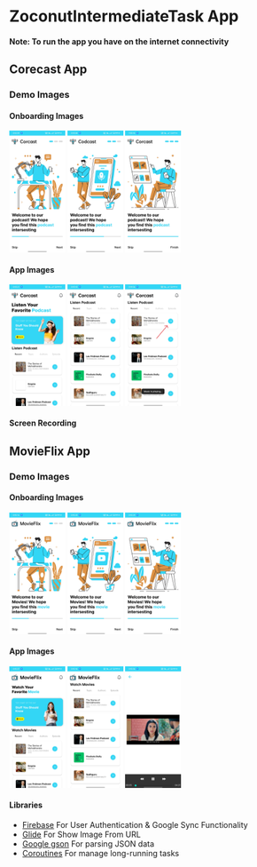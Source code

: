 # ZoconutIntermediateTask App

#### Note: To run the app you have on the internet connectivity

## Corecast App

### Demo Images

#### Onboarding Images

<img src="image (1).jpg" width="20%">

<img src="image (2).jpg" width="20%">

<img src="image (3).jpg" width="20%">

#### App Images

<img src="image (4).jpg" width="20%">

<img src="image (5).jpg" width="20%">

<img src="image (6).jpg" width="20%">

#### Screen Recording

## MovieFlix App

### Demo Images

#### Onboarding Images

<img src="image (7).jpg" width="20%">

<img src="image (8).jpg" width="20%">

<img src="image (9).jpg" width="20%">

#### App Images

<img src="image (10).jpg" width="20%">

<img src="image (11).jpg" width="20%">

<img src="image (12).jpg" width="20%">


#### Libraries
- [Firebase](https://firebase.google.com/) For User Authentication & Google Sync Functionality
- [Glide](https://bumptech.github.io/glide/doc/download-setup.html) For Show Image From URL
- [Google gson](https://github.com/google/gson) For parsing JSON data
- [Coroutines](https://developer.android.com/kotlin/coroutines) For manage long-running tasks
